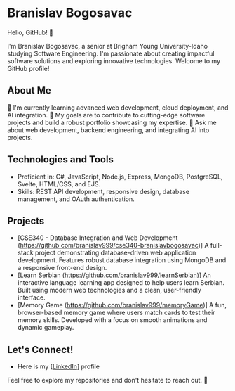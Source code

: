 # Branislav Bogosavac

Hello, GitHub! 👋

I'm Branislav Bogosavac, a senior at Brigham Young University-Idaho studying Software Engineering. I'm passionate about creating impactful software solutions and exploring innovative technologies. Welcome to my GitHub profile!

## About Me

🌱 I'm currently learning advanced web development, cloud deployment, and AI integration.
🎯 My goals are to contribute to cutting-edge software projects and build a robust portfolio showcasing my expertise.
💬 Ask me about web development, backend engineering, and integrating AI into projects.

## Technologies and Tools

- Proficient in: C#, JavaScript, Node.js, Express, MongoDB, PostgreSQL, Svelte, HTML/CSS, and EJS.
- Skills: REST API development, responsive design, database management, and OAuth authentication.

## Projects

- [CSE340 - Database Integration and Web Development (https://github.com/branislav999/cse340-branislavbogosavac)] A full-stack project demonstrating database-driven web application development. Features robust database integration using MongoDB and a responsive front-end design.
- [Learn Serbian (https://github.com/branislav999/learnSerbian)] An interactive language learning app designed to help users learn Serbian. Built using modern web technologies and a clean, user-friendly interface.
- [Memory Game (https://github.com/branislav999/memoryGame)] A fun, browser-based memory game where users match cards to test their memory skills. Developed with a focus on smooth animations and dynamic gameplay.

## Let's Connect!

- Here is my [[LinkedIn](https://www.linkedin.com/in/branislav-bogosavac-47019b1b8/)] profile

Feel free to explore my repositories and don't hesitate to reach out. 🚀
